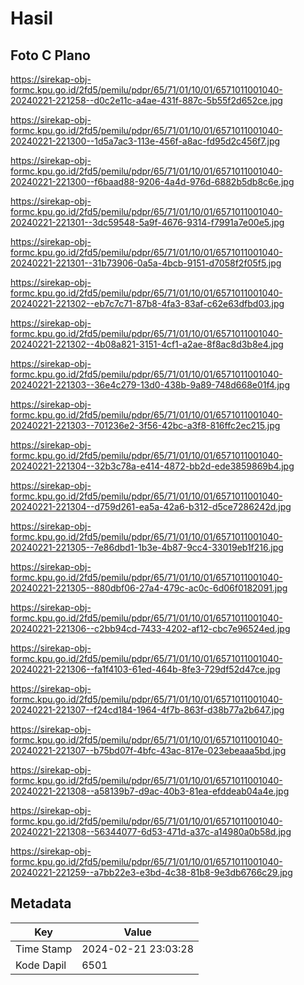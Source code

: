 # Hasil

## Foto C Plano

https://sirekap-obj-formc.kpu.go.id/2fd5/pemilu/pdpr/65/71/01/10/01/6571011001040-20240221-221258--d0c2e11c-a4ae-431f-887c-5b55f2d652ce.jpg

https://sirekap-obj-formc.kpu.go.id/2fd5/pemilu/pdpr/65/71/01/10/01/6571011001040-20240221-221300--1d5a7ac3-113e-456f-a8ac-fd95d2c456f7.jpg

https://sirekap-obj-formc.kpu.go.id/2fd5/pemilu/pdpr/65/71/01/10/01/6571011001040-20240221-221300--f6baad88-9206-4a4d-976d-6882b5db8c6e.jpg

https://sirekap-obj-formc.kpu.go.id/2fd5/pemilu/pdpr/65/71/01/10/01/6571011001040-20240221-221301--3dc59548-5a9f-4676-9314-f7991a7e00e5.jpg

https://sirekap-obj-formc.kpu.go.id/2fd5/pemilu/pdpr/65/71/01/10/01/6571011001040-20240221-221301--31b73906-0a5a-4bcb-9151-d7058f2f05f5.jpg

https://sirekap-obj-formc.kpu.go.id/2fd5/pemilu/pdpr/65/71/01/10/01/6571011001040-20240221-221302--eb7c7c71-87b8-4fa3-83af-c62e63dfbd03.jpg

https://sirekap-obj-formc.kpu.go.id/2fd5/pemilu/pdpr/65/71/01/10/01/6571011001040-20240221-221302--4b08a821-3151-4cf1-a2ae-8f8ac8d3b8e4.jpg

https://sirekap-obj-formc.kpu.go.id/2fd5/pemilu/pdpr/65/71/01/10/01/6571011001040-20240221-221303--36e4c279-13d0-438b-9a89-748d668e01f4.jpg

https://sirekap-obj-formc.kpu.go.id/2fd5/pemilu/pdpr/65/71/01/10/01/6571011001040-20240221-221303--701236e2-3f56-42bc-a3f8-816ffc2ec215.jpg

https://sirekap-obj-formc.kpu.go.id/2fd5/pemilu/pdpr/65/71/01/10/01/6571011001040-20240221-221304--32b3c78a-e414-4872-bb2d-ede3859869b4.jpg

https://sirekap-obj-formc.kpu.go.id/2fd5/pemilu/pdpr/65/71/01/10/01/6571011001040-20240221-221304--d759d261-ea5a-42a6-b312-d5ce7286242d.jpg

https://sirekap-obj-formc.kpu.go.id/2fd5/pemilu/pdpr/65/71/01/10/01/6571011001040-20240221-221305--7e86dbd1-1b3e-4b87-9cc4-33019eb1f216.jpg

https://sirekap-obj-formc.kpu.go.id/2fd5/pemilu/pdpr/65/71/01/10/01/6571011001040-20240221-221305--880dbf06-27a4-479c-ac0c-6d06f0182091.jpg

https://sirekap-obj-formc.kpu.go.id/2fd5/pemilu/pdpr/65/71/01/10/01/6571011001040-20240221-221306--c2bb94cd-7433-4202-af12-cbc7e96524ed.jpg

https://sirekap-obj-formc.kpu.go.id/2fd5/pemilu/pdpr/65/71/01/10/01/6571011001040-20240221-221306--fa1f4103-61ed-464b-8fe3-729df52d47ce.jpg

https://sirekap-obj-formc.kpu.go.id/2fd5/pemilu/pdpr/65/71/01/10/01/6571011001040-20240221-221307--f24cd184-1964-4f7b-863f-d38b77a2b647.jpg

https://sirekap-obj-formc.kpu.go.id/2fd5/pemilu/pdpr/65/71/01/10/01/6571011001040-20240221-221307--b75bd07f-4bfc-43ac-817e-023ebeaaa5bd.jpg

https://sirekap-obj-formc.kpu.go.id/2fd5/pemilu/pdpr/65/71/01/10/01/6571011001040-20240221-221308--a58139b7-d9ac-40b3-81ea-efddeab04a4e.jpg

https://sirekap-obj-formc.kpu.go.id/2fd5/pemilu/pdpr/65/71/01/10/01/6571011001040-20240221-221308--56344077-6d53-471d-a37c-a14980a0b58d.jpg

https://sirekap-obj-formc.kpu.go.id/2fd5/pemilu/pdpr/65/71/01/10/01/6571011001040-20240221-221259--a7bb22e3-e3bd-4c38-81b8-9e3db6766c29.jpg


## Metadata

| Key        | Value               |
| ---------- | ------------------- |
| Time Stamp | 2024-02-21 23:03:28 |
| Kode Dapil | 6501                |



